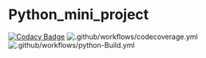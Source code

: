 # Python_mini_project

[![Codacy Badge](https://api.codacy.com/project/badge/Grade/7fa5e7a51c254f188b7c8d26d132d426)](https://app.codacy.com/gh/99002610/Python_mini_project?utm_source=github.com&utm_medium=referral&utm_content=99002610/Python_mini_project&utm_campaign=Badge_Grade)
![.github/workflows/codecoverage.yml](https://github.com/99002610/Python_mini_project/workflows/.github/workflows/codecoverage.yml/badge.svg?branch=main)
![.github/workflows/python-Build.yml](https://github.com/99002610/Python_mini_project/workflows/.github/workflows/python-Build.yml/badge.svg?branch=main)
